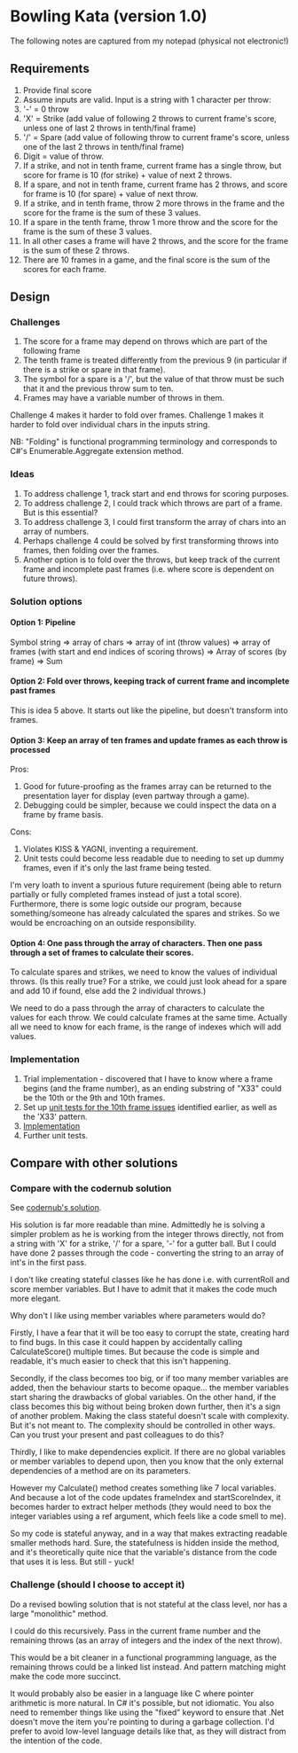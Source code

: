 # Bowling Kata (version 1.0)

The following notes are captured from my notepad (physical not electronic!)

## Requirements

1. Provide final score
2. Assume inputs are valid. Input is a string with 1 character per throw:
  1. '-' = 0 throw
  2. 'X' = Strike (add value of following 2 throws to current frame's score, unless one of last 2 throws in tenth/final frame)
  3. '/' = Spare (add value of following throw to current frame's score, unless one of the last 2 throws in tenth/final frame)
  4. Digit = value of throw.
3. If a strike, and not in tenth frame, current frame has a single throw, but score for frame is 10 (for strike) + value of next 2 throws.
4. If a spare, and not in tenth frame, current frame has 2 throws, and score for frame is 10 (for spare) + value of next throw.
5. If a strike, and in tenth frame, throw 2 more throws in the frame and the score for the frame is the sum of these 3 values.
6. If a spare in the tenth frame, throw 1 more throw and the score for the frame is the sum of these 3 values.
7. In all other cases a frame will have 2 throws, and the score for the frame is the sum of these 2 throws.
8. There are 10 frames in a game, and the final score is the sum of the scores for each frame.

## Design

### Challenges

1. The score for a frame may depend on throws which are part of the following frame
2. The tenth frame is treated differently from the previous 9 (in particular if there is a strike or spare in that frame).
3. The symbol for a spare is a '/', but the value of that throw must be such that it and the previous throw sum to ten.
4. Frames may have a variable number of throws in them.

Challenge 4 makes it harder to fold over frames.
Challenge 1 makes it harder to fold over individual chars in the inputs string.

NB: "Folding" is functional programming terminology and corresponds to C#'s Enumerable.Aggregate extension method.

### Ideas

1. To address challenge 1, track start and end throws for scoring purposes.
2. To address challenge 2, I could track which throws are part of a frame. But is this essential?
3. To address challenge 3, I could first transform the array of chars into an array of numbers.
4. Perhaps challenge 4 could be solved by first transforming throws into frames, then folding over the frames.
5. Another option is to fold over the throws, but keep track of the current frame and incomplete past frames (i.e. where score is dependent on future throws).

### Solution options

#### Option 1: Pipeline

Symbol string => array of chars => array of int (throw values) => array of frames (with start and end indices of scoring throws) => Array of scores (by frame) => Sum

#### Option 2: Fold over throws, keeping track of current frame and incomplete past frames

This is idea 5 above. It starts out like the pipeline, but doesn't transform into frames.

#### Option 3: Keep an array of ten frames and update frames as each throw is processed

Pros:
1. Good for future-proofing as the frames array can be returned to the presentation layer for display (even partway through a game).
2. Debugging could be simpler, because we could inspect the data on a frame by frame basis.

Cons:
1. Violates KISS & YAGNI, inventing a requirement.
2. Unit tests could become less readable due to needing to set up dummy frames, even if it's only the last frame being tested.

I'm very loath to invent a spurious future requirement (being able to return partially or fully completed frames instead of just a total score).
Furthermore, there is some logic outside our program, because something/someone has already calculated the spares and strikes.
So we would be encroaching on an outside responsibility.

#### Option 4: One pass through the array of characters. Then one pass through a set of frames to calculate their scores.

To calculate spares and strikes, we need to know the values of individual throws.
(Is this really true? For a strike, we could just look ahead for a spare and add 10 if found, else add the 2 individual throws.)

We need to do a pass through the array of characters to calculate the values for each throw.
We could calculate frames at the same time.
Actually all we need to know for each frame, is the range of indexes which will add values.

### Implementation

1. Trial implementation - discovered that I have to know where a frame begins (and the frame number), as an ending substring of "X33" could be the 10th or the 9th and 10th frames.
2. Set up [unit tests for the 10th frame issues](https://github.com/AndrewTweddle/CodingExercises/blob/master/Katas/src/test/csharp/AndrewTweddle.Katas.Test.Bowling/WhenScoringTheFinalFrame.cs) identified earlier, as well as the 'X33' pattern.
3. [Implementation](https://github.com/AndrewTweddle/CodingExercises/blob/master/Katas/src/main/csharp/AndrewTweddle.Katas.Bowling/BowlingScorer.cs)
4. Further unit tests.


## Compare with other solutions

### Compare with the codernub solution

See [codernub's solution](http://codernub.blogspot.ca/2010/01/c-bowling-kata-as-tdd-exercise.html).

His solution is far more readable than mine.
Admittedly he is solving a simpler problem as he is working from the integer throws directly,
not from a string with 'X' for a strike, '/' for a spare, '-' for a gutter ball.
But I could have done 2 passes through the code - converting the string to an array of int's in the first pass.

I don't like creating stateful classes like he has done i.e. with currentRoll and score member variables.
But I have to admit that it makes the code much more elegant.

Why don't I like using member variables where parameters would do?

Firstly, I have a fear that it will be too easy to corrupt the state, creating hard to find bugs.
In this case it could happen by accidentally calling CalculateScore() multiple times.
But because the code is simple and readable, it's much easier to check that this isn't happening.

Secondly, if the class becomes too big, or if too many member variables are added,
then the behaviour starts to become opaque... the member variables start sharing the drawbacks of global variables.
On the other hand, if the class becomes this big without being broken down further, then it's a sign of another problem.
Making the class stateful doesn't scale with complexity. But it's not meant to.
The complexity should be controlled in other ways.
Can you trust your present and past colleagues to do this?

Thirdly, I like to make dependencies explicit.
If there are no global variables or member variables to depend upon,
then you know that the only external dependencies of a method are on its parameters. 

However my Calculate() method creates something like 7 local variables.
And because a lot of the code updates frameIndex and startScoreIndex, 
it becomes harder to extract helper methods (they would need to box the integer
variables using a ref argument, which feels like a code smell to me).

So my code is stateful anyway, and in a way that makes extracting readable smaller methods hard.
Sure, the statefulness is hidden inside the method, and it's theoretically quite nice that 
the variable's distance from the code that uses it is less. But still - yuck!

### Challenge (should I choose to accept it)

Do a revised bowling solution that is not stateful at the class level, nor has a large "monolithic" method.

I could do this recursively. Pass in the current frame number and the remaining throws (as an array of integers and the index of the next throw).

This would be a bit cleaner in a functional programming language, as the remaining throws could be a linked list instead.
And pattern matching might make the code more succinct.

It would probably also be easier in a language like C where pointer arithmetic is more natural.
In C# it's possible, but not idiomatic. You also need to remember things like using the "fixed" keyword 
to ensure that .Net doesn't move the item you're pointing to during a garbage collection.
I'd prefer to avoid low-level language details like that, as they will distract from the intention of the code.
